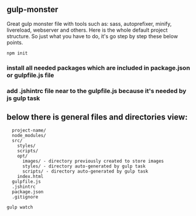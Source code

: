 ## gulp-monster
Great gulp monster file with tools such as: sass, autoprefixer, minify, livereload, webserver and others.
Here is the whole default project structure. So just what you have to do, it's go step by step these below points.

```npm init```

### install all needed packages which are included in package.json or gulpfile.js file ###

### add .jshintrc file near to the gulpfile.js because it's needed by js gulp task ###

## below there is general files and directories view: ##

```
  project-name/
  node_modules/
  src/
    styles/
    scripts/
    opt/
      images/ - directory previously created to store images
      styles/ - directory auto-generated by gulp task
      scripts/ - directory auto-generated by gulp task
    index.html
  gulpfile.js
  .jshintrc
  package.json
  .gitignore
```  
  
```gulp watch```
    

